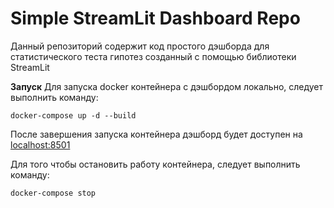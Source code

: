 # Simple StreamLit Dashboard Repo

Данный репозиторий содержит код простого дэшборда для статистического теста гипотез созданный с помощью библиотеки StreamLit

**Запуск**
Для запуска docker контейнера с дэшбордом локально, следует выполнить команду:

```
docker-compose up -d --build
```
После завершения запуска контейнера дэшборд будет доступен на [localhost:8501](localhost:8501)

Для того чтобы остановить работу контейнера, следует выполнить команду:

```
docker-compose stop
```